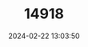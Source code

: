 ---
title: "14918"
category: "Nyctalus lasiopterus"
draft: false
date: 2024-02-22 13:03:50
languages:
  English: ["Greater Noctule Bat", "Giant Noctule"]
  French: ["Grande noctule"]
  Spanish; Castilian: ["Nóctulo Grande"]
  Italian: ["Nottola gigante"]
---